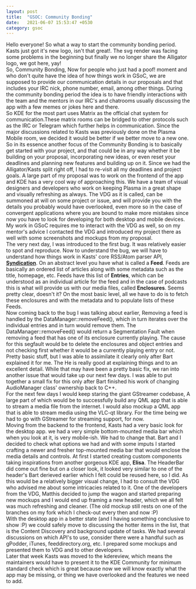 ```yaml
---
layout: post
title:  "GSOC: Community Bonding"
date:   2021-06-07 15:53:47 +0530
category: gsoc
---
```

Hello everyone!
So what a way to start the community bonding period. Kasts just got it's new logo, isn't that great!. The svg render was facing some problems in the beginning but finally we no longer share the Alligator logo, we got here, yay!  
So, Community Bonding, Now for people who just had a poof! moment and who don't quite have the idea of how things work in GSoC, we are supposed to provide our communication details in our proposals and that includes your IRC nick, phone number, email, among other things. During the community bonding period the idea is to have friendly interactions with the team and the mentors in our IRC's and chatrooms usually discussing the app with a few memes or jokes here and there.  
So KDE for the most part uses Matrix as the official chat system for communication.These matrix rooms can be bridged to other protocols such as the IRC or Telegram which further helps in communication. Since the major discussions related to Kasts was previously done on the Plasma Mobile room, we decided it would be better if we better move to a new one.  
So in its essence another focus of the Community Bonding is to basically get started with your project, and that could be in any way whether it be building on your proposal, incorporating new ideas, or even reset your deadlines and planning new features and building up on it. Since we had the Alligator/Kasts split right off, I had to re-visit all my deadlines and project goals. A large part of my proposal was to work on the frontend of the app and KDE has a very cool way of approaching this. We have a team of visual designers and developers who work on keeping Plasma in a great shape and visually refreshing as always. The VDG as it is called, can be summoned at will on some project or issue, and will provide you with the details you probably would have overlooked, even more so in the case of convergent applications where you are bound to make more mistakes since now you have to look for developing for both desktop and mobile devices.  
My work in GSoC requires me to interact with the VDG as well, so on my mentor's advice I contacted the VDG and introduced my project there as well with some screenshots and mockups from my proposal.  
The very next day, I was introduced to the first bug. It was relatively  easier to spot and reproduce. Now to understand the bug, we will have to understand how things work in Kasts' core RSS/Atom parser API, [<strong>Syndication</strong>](https://github.com/KDE/syndication). On an abstract level you have what is called a <strong>Feed</strong>. Feeds are basically an ordered list of articles along with some metadata such as the title, homepage, etc. Feeds have this list of <strong>Entries</strong>, which can be understood as an individual article for the feed and in the case of podcasts this is what will provide us with our media files, called <strong>Enclosures</strong>. Seems pretty clear, doesn't it? On the most basic level, all we have to do is to fetch these enclosures and with the metadata and to populate lists of these Feeds.  
Now coming back to the bug I was talking about earlier, Removing a feed is handled by the DataManager::removeFeed(), which in turn iterates over the individual entries and in turn would remove them. The DataManager::removeFeed() would return a Segmentation Fault when removing a feed that has one of its enclosure currently playing. The cause for this segfault would be to delete the enclosures and object entries and not checking first whether it would be a currently playing entry or not. Pretty basic stuff, but I was able to assimilate it clearly only after Bart explained it for me. The He is really good at explaining things and to an excellent detail. While that may have been a pretty basic fix, we ran into another issue that would take up our next few days. I was able to put together a small fix for this only after Bart finished his work of changing AudioManager class' ownership back to C++.  
For the next few days I would keep staring the giant GStreamer codebase, A large part of which would be to successfully build any QML app that is able to stream a media file from the internet. I would also mockup a QML app that is able to stream media using the VLC-qt library. For the time being we had to go with GStreamer for streaming support, for now.  
Moving from the backend to the frontend, Kasts had a very basic look for the desktop app. we had a very simple bottom-mounted media bar which when you look at it, is very mobile-ish. We had to change that. Bart and I decided to check what options we had and with some imputs I started crafting a newer and fresher top-mounted media bar that would enclose the media details and controls. At first I started creating custom components taking inspirations from another gorgeous KDE app, <strong>Elisa</strong>. The HeaderBar did come out fine but on a closer look, it looked very similar to one of the header's Bart derieved earlier which I felt could be reused here, so I did. As this would be a relatively bigger visual change, I had to consult the VDG who advised me about some intricacies related to it. One of the developers from the VDG, Matthis decided to jump the wagon and started preparing new mockups and I would end up framing a new header, which we all felt was much refreshing and cleaner. (The old mockup still rests on one of the branches on my fork which I check-out every then and now :P)  
With the desktop app in a better state (and I having something conclusive to show :P) we could safely move to discussing the hotter items in the list, that is the Content Discovery and background update of tasks. We had several discussions on which API's to use, consider there were a handful such as gPodder, iTunes, feeddirectory.org, etc. I prepared some mockups and presented them to VDG and to other developers.  
Later that week Kasts was moved to the kdereview, which means the maintainers would have to present it to the KDE Community for minimum standard check which is great because now we will know exactly what the app may be missing, or thing we have overlooked and the features we need to add.